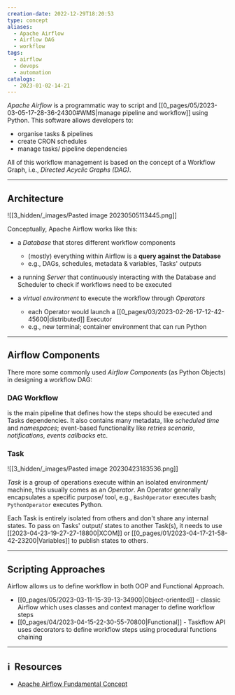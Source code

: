```yaml
---
creation-date: 2022-12-29T18:20:53
type: concept
aliases:
  - Apache Airflow
  - Airflow DAG
  - workflow
tags:
  - airflow
  - devops
  - automation
catalogs:
  - 2023-01-02-14-21
---
```


*Apache Airflow* is a programmatic way to script and [[0_pages/05/2023-03-05-17-28-36-24300#WMS|manage pipeline and workflow]] using Python. This software allows developers to: 
- organise tasks & pipelines
- create CRON schedules
- manage tasks/ pipeline dependencies

All of this workflow management is based on the concept of a Workflow Graph, i.e., *Directed Acyclic Graphs (DAG)*.

---
## Architecture

![[3_hidden/_images/Pasted image 20230505113445.png]]

Conceptually, Apache Airflow works like this: 

- a *Database* that stores different workflow components
	- (mostly) everything within Airflow is a **query against the Database**
	- e.g., DAGs, schedules, metadata & variables, Tasks' outputs

- a running *Server* that continuously interacting with the Database and Scheduler to check if workflows need to be executed
- a *virtual environment* to execute the workflow through *Operators*
	- each Operator would launch a [[0_pages/03/2023-02-26-17-12-42-45600|distributed]] Executor
	- e.g., new terminal; container environment that can run Python

---
## Airflow Components

There more some commonly used *Airflow Components* (as Python Objects) in designing a workflow DAG: 

### DAG Workflow

is the main pipeline that defines how the steps should be executed and Tasks dependencies. It also contains many metadata, like *scheduled time* and *namespaces*; event-based functionality like *retries scenario*, *notifications*, *events callbacks* etc.


### Task

![[3_hidden/_images/Pasted image 20230423183536.png]]

*Task* is a group of operations execute within an isolated environment/ machine, this usually comes as an *Operator*. An Operator generally encapsulates a specific purpose/ tool, e.g., `BashOperator` executes bash; `PythonOperator` executes Python.

 Each Task is entirely isolated from others and don't share any internal states. To pass on Tasks' output/ states to another Task(s), it needs to use [[2023-04-23-19-27-27-18800|XCOM]] or [[0_pages/01/2023-04-17-21-58-42-23200|Variables]] to publish states to others. 

---
## Scripting Approaches

Airflow allows us to define workflow in both OOP and Functional Approach. 
- [[0_pages/05/2023-03-11-15-39-13-34900|Object-oriented]] - classic Airflow which uses classes and context manager to define workflow steps
- [[0_pages/04/2023-04-15-22-30-55-70800|Functional]] - Taskflow API uses decorators to define workflow steps using procedural functions chaining



---
## ℹ️  Resources
- [Apache Airflow Fundamental Concept](https://airflow.apache.org/docs/apache-airflow/stable/tutorial/fundamentals.html)